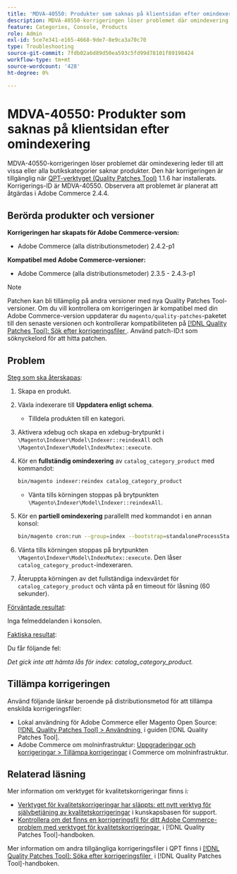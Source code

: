 ```yaml
---
title: 'MDVA-40550: Produkter som saknas på klientsidan efter omindexering'
description: MDVA-40550-korrigeringen löser problemet där omindexering leder till att vissa eller alla butikskategorier saknar produkter. Den här korrigeringen är tillgänglig när [QPT-verktyget (Quality Patches Tool)](https://experienceleague.adobe.com/sv/docs/commerce-operations/tools/quality-patches-tool/quality-patches-tool-to-self-serve-quality-patches) 1.1.6 är installerat. Korrigerings-ID är MDVA-40550. Observera att problemet är planerat att åtgärdas i Adobe Commerce 2.4.4.
feature: Categories, Console, Products
role: Admin
exl-id: 5ce7e341-e165-4668-9de7-8e9ca3a70c70
type: Troubleshooting
source-git-commit: 7fdb02a6d89d50ea593c5fd99d78101f89198424
workflow-type: tm+mt
source-wordcount: '428'
ht-degree: 0%

---
```


# MDVA-40550: Produkter som saknas på klientsidan efter omindexering

MDVA-40550-korrigeringen löser problemet där omindexering leder till att vissa eller alla butikskategorier saknar produkter. Den här korrigeringen är tillgänglig när [QPT-verktyget (Quality Patches Tool)](https://experienceleague.adobe.com/sv/docs/commerce-operations/tools/quality-patches-tool/quality-patches-tool-to-self-serve-quality-patches) 1.1.6 har installerats. Korrigerings-ID är MDVA-40550. Observera att problemet är planerat att åtgärdas i Adobe Commerce 2.4.4.

## Berörda produkter och versioner

**Korrigeringen har skapats för Adobe Commerce-version:**

* Adobe Commerce (alla distributionsmetoder) 2.4.2-p1

**Kompatibel med Adobe Commerce-versioner:**

* Adobe Commerce (alla distributionsmetoder) 2.3.5 - 2.4.3-p1

>[!NOTE]
>
>Patchen kan bli tillämplig på andra versioner med nya Quality Patches Tool-versioner. Om du vill kontrollera om korrigeringen är kompatibel med din Adobe Commerce-version uppdaterar du `magento/quality-patches`-paketet till den senaste versionen och kontrollerar kompatibiliteten på [[!DNL Quality Patches Tool]: Sök efter korrigeringsfiler &#x200B;](https://experienceleague.adobe.com/sv/docs/commerce-operations/tools/quality-patches-tool/quality-patches-tool-to-self-serve-quality-patches). Använd patch-ID:t som söknyckelord för att hitta patchen.

## Problem

<u>Steg som ska återskapas</u>:

1. Skapa en produkt.
1. Växla indexerare till **Uppdatera enligt schema**.
   * Tilldela produkten till en kategori.
1. Aktivera xdebug och skapa en xdebug-brytpunkt i `\Magento\Indexer\Model\Indexer::reindexAll` och `\Magento\Indexer\Model\IndexMutex::execute`.
1. Kör en **fullständig omindexering** av `catalog_category_product` med kommandot:

   ```bash
   bin/magento indexer:reindex catalog_category_product
   ```

   * Vänta tills körningen stoppas på brytpunkten `\Magento\Indexer\Model\Indexer::reindexAll`.

1. Kör en **partiell omindexering** parallellt med kommandot i en annan konsol:

   ```bash
   bin/magento cron:run --group=index --bootstrap=standaloneProcessStarted=1
   ```

1. Vänta tills körningen stoppas på brytpunkten `\Magento\Indexer\Model\IndexMutex::execute`. Den låser `catalog_category_product`-indexeraren.
1. Återuppta körningen av det fullständiga indexvärdet för `catalog_category_product` och vänta på en timeout för låsning (60 sekunder).

<u>Förväntade resultat</u>:

Inga felmeddelanden i konsolen.

<u>Faktiska resultat</u>:

Du får följande fel:

*Det gick inte att hämta lås för index: catalog_category_product.*

## Tillämpa korrigeringen

Använd följande länkar beroende på distributionsmetod för att tillämpa enskilda korrigeringsfiler:

* Lokal användning för Adobe Commerce eller Magento Open Source: [[!DNL Quality Patches Tool] > Användning &#x200B;](/help/tools/quality-patches-tool/usage.md) i guiden [!DNL Quality Patches Tool].
* Adobe Commerce om molninfrastruktur: [Uppgraderingar och korrigeringar > Tillämpa korrigeringar](https://experienceleague.adobe.com/docs/commerce-cloud-service/user-guide/develop/upgrade/apply-patches.html?lang=sv-SE) i Commerce om molninfrastruktur.

## Relaterad läsning

Mer information om verktyget för kvalitetskorrigeringar finns i:

* [Verktyget för kvalitetskorrigeringar har släppts: ett nytt verktyg för självbetjäning av kvalitetskorrigeringar](https://experienceleague.adobe.com/sv/docs/commerce-operations/tools/quality-patches-tool/quality-patches-tool-to-self-serve-quality-patches) i kunskapsbasen för support.
* [Kontrollera om det finns en korrigeringsfil för ditt Adobe Commerce-problem med verktyget för kvalitetskorrigeringar &#x200B;](/help/tools/quality-patches-tool/patches-available-in-qpt/check-patch-for-magento-issue-with-magento-quality-patches.md) i [!DNL Quality Patches Tool]-handboken.

Mer information om andra tillgängliga korrigeringsfiler i QPT finns i [[!DNL Quality Patches Tool]: Söka efter korrigeringsfiler &#x200B;](https://experienceleague.adobe.com/tools/commerce-quality-patches/index.html?lang=sv-SE) i [!DNL Quality Patches Tool]-handboken.
